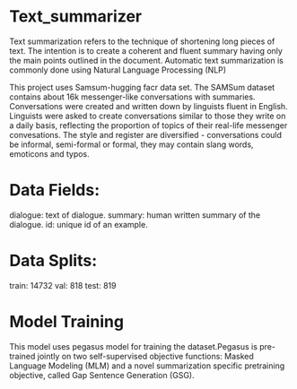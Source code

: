 # Text_summarizer
Text summarization refers to the technique of shortening long pieces of text. The intention is to create a coherent and fluent summary having only the main points outlined in the document.
Automatic text summarization is commonly done using Natural Language Processing (NLP)

This project uses Samsum-hugging facr data set. The SAMSum dataset contains about 16k messenger-like conversations with summaries. Conversations were created and written down by linguists fluent in English. Linguists were asked to create conversations similar to those they write on a daily basis, reflecting the proportion of topics of their real-life messenger convesations. The style and register are diversified - conversations could be informal, semi-formal or formal, they may contain slang words, emoticons and typos.

# Data Fields:
dialogue: text of dialogue.
summary: human written summary of the dialogue.
id: unique id of an example.

# Data Splits:
train: 14732
val: 818
test: 819

# Model Training
This model uses pegasus model for training the dataset.Pegasus is pre-trained jointly on two self-supervised objective functions: Masked Language Modeling (MLM) and a novel summarization specific pretraining objective, called Gap Sentence Generation (GSG).
